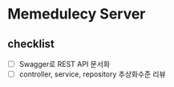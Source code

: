 # Memedulecy Server

## checklist

- [ ] Swagger로 REST API 문서화
- [ ] controller, service, repository 추상화수준 리뷰
